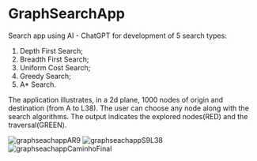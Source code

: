 # GraphSearchApp
Search app using AI - ChatGPT for development of 5 search types: 
1. Depth First Search; 
2. Breadth First Search; 
3. Uniform Cost Search;  
4. Greedy Search;
5. A* Search.

The application illustrates, in a 2d plane, 1000 nodes of origin and destination (from A to L38). The user can choose any node along with the search algorithms. 
The output indicates the explored nodes(RED) and the traversal(GREEN).

![graphseachappAR9](https://github.com/KelvinCV/GraphSearchApp/assets/58924692/63f28593-338f-4b6d-8e95-d0ce697677c0)
![graphseachappS9L38](https://github.com/KelvinCV/GraphSearchApp/assets/58924692/34ad3635-3336-4883-a230-42b0f1463da8)
![graphseachappCaminhoFinal](https://github.com/KelvinCV/GraphSearchApp/assets/58924692/b3469dd0-1a78-4da4-b7ee-c22da3892786)
